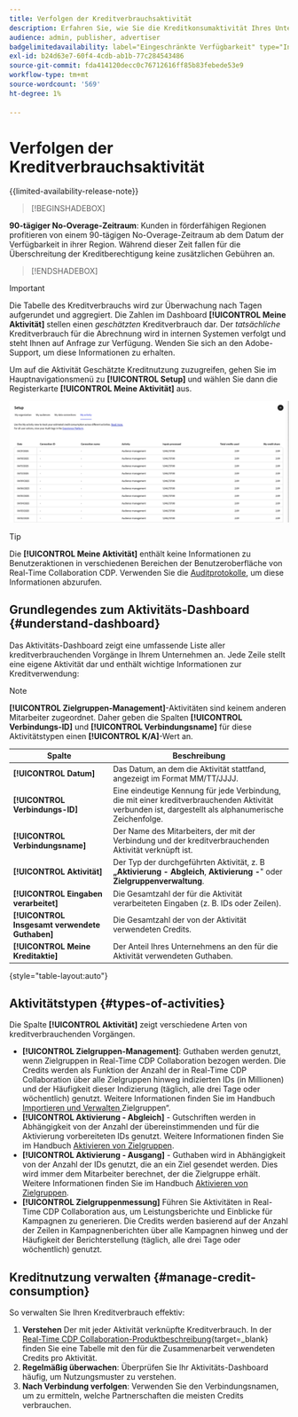 ```yaml
---
title: Verfolgen der Kreditverbrauchsaktivität
description: Erfahren Sie, wie Sie die Kreditkonsumaktivität Ihres Unternehmens in Real-Time CDP Collaboration verfolgen.
audience: admin, publisher, advertiser
badgelimitedavailability: label="Eingeschränkte Verfügbarkeit" type="Informative" url="https://helpx.adobe.com/legal/product-descriptions/real-time-customer-data-platform-collaboration.html newtab=true"
exl-id: b24d63e7-60f4-4cdb-ab1b-77c284543486
source-git-commit: fda414120decc0c76712616ff85b83febede53e9
workflow-type: tm+mt
source-wordcount: '569'
ht-degree: 1%

---
```


# Verfolgen der Kreditverbrauchsaktivität

{{limited-availability-release-note}}

>[!BEGINSHADEBOX]

**90-tägiger No-Overage-Zeitraum**: Kunden in förderfähigen Regionen profitieren von einem 90-tägigen No-Overage-Zeitraum ab dem Datum der Verfügbarkeit in ihrer Region. Während dieser Zeit fallen für die Überschreitung der Kreditberechtigung keine zusätzlichen Gebühren an.

>[!ENDSHADEBOX]

>[!IMPORTANT]
>
>Die Tabelle des Kreditverbrauchs wird zur Überwachung nach Tagen aufgerundet und aggregiert. Die Zahlen im Dashboard **[!UICONTROL Meine Aktivität]** stellen einen *geschätzten* Kreditverbrauch dar. Der *tatsächliche* Kreditverbrauch für die Abrechnung wird in internen Systemen verfolgt und steht Ihnen auf Anfrage zur Verfügung. Wenden Sie sich an den Adobe-Support, um diese Informationen zu erhalten.

Um auf die Aktivität Geschätzte Kreditnutzung zuzugreifen, gehen Sie im Hauptnavigationsmenü zu **[!UICONTROL Setup]** und wählen Sie dann die Registerkarte **[!UICONTROL Meine Aktivität]** aus.

![Mein Aktivitäts-Dashboard mit Details zum Kreditverbrauch](/help/assets/setup/my-activity-credits/activity-dashboard.png)

>[!TIP]
>
>Die **[!UICONTROL Meine Aktivität]** enthält keine Informationen zu Benutzeraktionen in verschiedenen Bereichen der Benutzeroberfläche von Real-Time Collaboration CDP. Verwenden Sie die [Auditprotokolle](/help/guide/setup/audit-logs.md), um diese Informationen abzurufen.

## Grundlegendes zum Aktivitäts-Dashboard {#understand-dashboard}

Das Aktivitäts-Dashboard zeigt eine umfassende Liste aller kreditverbrauchenden Vorgänge in Ihrem Unternehmen an. Jede Zeile stellt eine eigene Aktivität dar und enthält wichtige Informationen zur Kreditverwendung:

>[!NOTE]
>
>**[!UICONTROL Zielgruppen-Management]**-Aktivitäten sind keinem anderen Mitarbeiter zugeordnet. Daher geben die Spalten **[!UICONTROL Verbindungs-ID]** und **[!UICONTROL Verbindungsname]** für diese Aktivitätstypen einen **[!UICONTROL K/A]**-Wert an.

| Spalte | Beschreibung |
|------------|--------------|
| **[!UICONTROL Datum]** | Das Datum, an dem die Aktivität stattfand, angezeigt im Format MM/TT/JJJJ. |
| **[!UICONTROL Verbindungs-ID]** | Eine eindeutige Kennung für jede Verbindung, die mit einer kreditverbrauchenden Aktivität verbunden ist, dargestellt als alphanumerische Zeichenfolge. |
| **[!UICONTROL Verbindungsname]** | Der Name des Mitarbeiters, der mit der Verbindung und der kreditverbrauchenden Aktivität verknüpft ist. |
| **[!UICONTROL Aktivität]** | Der Typ der durchgeführten Aktivität, z. B **„Aktivierung - Abgleich**, **Aktivierung -**&quot; oder **Zielgruppenverwaltung**. |
| **[!UICONTROL Eingaben verarbeitet]** | Die Gesamtzahl der für die Aktivität verarbeiteten Eingaben (z. B. IDs oder Zeilen). |
| **[!UICONTROL Insgesamt verwendete Guthaben]** | Die Gesamtzahl der von der Aktivität verwendeten Credits. |
| **[!UICONTROL Meine Kreditaktie]** | Der Anteil Ihres Unternehmens an den für die Aktivität verwendeten Guthaben. |

{style="table-layout:auto"}

## Aktivitätstypen {#types-of-activities}

Die Spalte **[!UICONTROL Aktivität]** zeigt verschiedene Arten von kreditverbrauchenden Vorgängen.

* **[!UICONTROL Zielgruppen-Management]**: Guthaben werden genutzt, wenn Zielgruppen in Real-Time CDP Collaboration bezogen werden. Die Credits werden als Funktion der Anzahl der in Real-Time CDP Collaboration über alle Zielgruppen hinweg indizierten IDs (in Millionen) und der Häufigkeit dieser Indizierung (täglich, alle drei Tage oder wöchentlich) genutzt. Weitere Informationen finden Sie im Handbuch [Importieren und Verwalten ](/help/guide/setup/onboard-audiences.md) Zielgruppen“.
* **[!UICONTROL Aktivierung - Abgleich]** - Gutschriften werden in Abhängigkeit von der Anzahl der übereinstimmenden und für die Aktivierung vorbereiteten IDs genutzt. Weitere Informationen finden Sie im Handbuch [Aktivieren von Zielgruppen](/help/guide/collaborate/activate.md).
* **[!UICONTROL Aktivierung - Ausgang]** - Guthaben wird in Abhängigkeit von der Anzahl der IDs genutzt, die an ein Ziel gesendet werden. Dies wird immer dem Mitarbeiter berechnet, der die Zielgruppe erhält. Weitere Informationen finden Sie im Handbuch [Aktivieren von Zielgruppen](/help/guide/collaborate/activate.md).
* **[!UICONTROL Zielgruppenmessung]** Führen Sie Aktivitäten in Real-Time CDP Collaboration aus, um Leistungsberichte und Einblicke für Kampagnen zu generieren. Die Credits werden basierend auf der Anzahl der Zeilen in Kampagnenberichten über alle Kampagnen hinweg und der Häufigkeit der Berichterstellung (täglich, alle drei Tage oder wöchentlich) genutzt.

## Kreditnutzung verwalten {#manage-credit-consumption}

So verwalten Sie Ihren Kreditverbrauch effektiv:

1. **Verstehen** Der mit jeder Aktivität verknüpfte Kreditverbrauch. In der [Real-Time CDP Collaboration-Produktbeschreibung](https://helpx.adobe.com/legal/product-descriptions/real-time-customer-data-platform-collaboration.html){target=_blank} finden Sie eine Tabelle mit den für die Zusammenarbeit verwendeten Credits pro Aktivität.
2. **Regelmäßig überwachen**: Überprüfen Sie Ihr Aktivitäts-Dashboard häufig, um Nutzungsmuster zu verstehen.
3. **Nach Verbindung verfolgen**: Verwenden Sie den Verbindungsnamen, um zu ermitteln, welche Partnerschaften die meisten Credits verbrauchen.

<!--

## Pagination and navigation

The activity list is paginated to improve performance and readability. Use the navigation controls at the bottom of the table to move between pages and adjust how many records you can view at once.

-->
